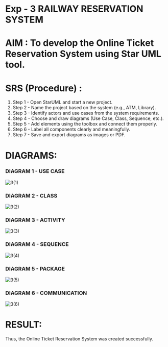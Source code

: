 # Exp - 3 RAILWAY RESERVATION SYSTEM

# AIM : To develop the Online Ticket Reservation System using Star UML tool.

# SRS (Procedure) :

1. Step 1 - Open StarUML and start a new project.
2. Step 2 - Name the project based on the system (e.g., ATM, Library).
3. Step 3 - Identify actors and use cases from the system requirements.
4. Step 4 - Choose and draw diagrams (Use Case, Class, Sequence, etc.).
5. Step 5 - Add elements using the toolbox and connect them properly.
6. Step 6 - Label all components clearly and meaningfully.
7. Step 7 - Save and export diagrams as images or PDF.

# DIAGRAMS:

### DIAGRAM 1 - USE CASE

![3(1)](https://github.com/user-attachments/assets/c0be7a2b-1ea3-4aa0-a0d8-89c9912d9e68)

### DIAGRAM 2 - CLASS

![3(2)](https://github.com/user-attachments/assets/3e9ba7f5-2aac-43bb-a40f-252491b67b0e)

### DIAGRAM 3 - ACTIVITY

![3(3)](https://github.com/user-attachments/assets/daeee509-92d7-4f59-907c-e419e78eac0a)

### DIAGRAM 4 - SEQUENCE

![3(4)](https://github.com/user-attachments/assets/603f61b8-c7aa-427f-9cfc-6e93371a8dbb)

### DIAGRAM 5 - PACKAGE

![3(5)](https://github.com/user-attachments/assets/eaa2524a-dc76-490f-8026-e3cc9e62f680)

### DIAGRAM 6 - COMMUNICATION

![3(6)](https://github.com/user-attachments/assets/c7fbedd0-2d98-40c6-9c5b-9a6f4ea8c93e)

# RESULT:

Thus, the Online Ticket Reservation System was created successfully.
